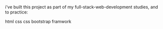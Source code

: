 i've built this project as part of my full-stack-web-development studies, and to practice:

html
css
css bootstrap framwork

